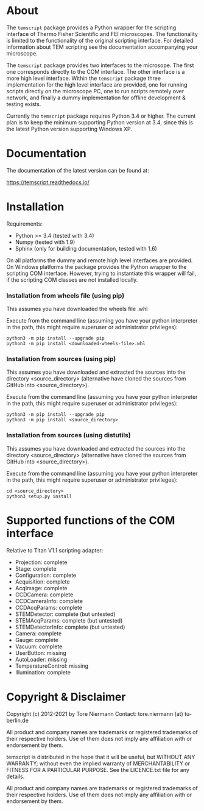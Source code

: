 # About

The ``temscript`` package provides a Python wrapper for the scripting
interface of Thermo Fisher Scientific and FEI microscopes. The functionality is
limited to the functionality of the original scripting interface. For detailed information
about TEM scripting see the documentation accompanying your microscope.

The ``temscript`` package provides two interfaces to the microsope. The first one
corresponds directly to the COM interface. The other interface is a more high level interface.
Within the ``temscript`` package three implementation for the high level interface are provided,
one for running scripts directly on the microscope PC, one to run scripts remotely over network, and
finally a dummy implementation for offline development & testing exists.

Currently the ``temscript`` package requires Python 3.4 or higher. The current plan is to keep the minimum
supporting Python version at 3.4, since this is the latest Python version supporting Windows XP.

# Documentation

The documentation of the latest version can be found at:

https://temscript.readthedocs.io/

# Installation

Requirements:
* Python >= 3.4 (tested with 3.4)
* Numpy (tested with 1.9)
* Sphinx (only for building documentation, tested with 1.6)

On all platforms the dummy and remote high level interfaces are provided. 
On Windows platforms the package provides the Python wrapper
to the scripting COM interface. However, trying to instantiate this wrapper
will fail, if the scripting COM classes are not installed locally.

### Installation from wheels file (using pip)

This assumes you have downloaded the wheels file <downloaded-wheels-file>.whl 

Execute from the command line (assuming you have your python interpreter in the path, this might require superuser or 
administrator privileges):
    
    python3 -m pip install --upgrade pip
    python3 -m pip install <downloaded-wheels-file>.whl

### Installation from sources (using pip)

This assumes you have downloaded and extracted the sources into the directory <source_directory> (alternative have
cloned the sources from GitHub into <source_directory>). 

Execute from the command line (assuming you have your python interpreter in the path, this might require superuser or 
administrator privileges):
    
    python3 -m pip install --upgrade pip
    python3 -m pip install <source_directory>

### Installation from sources (using distutils)

This assumes you have downloaded and extracted the sources into the directory <source_directory> (alternative have
cloned the sources from GitHub into <source_directory>). 

Execute from the command line (assuming you have your python interpreter in the path, this might require superuser or 
administrator privileges):
    
    cd <source_directory>
    python3 setup.py install

# Supported functions of the COM interface

Relative to Titan V1.1 scripting adapter:
* Projection: complete
* Stage: complete
* Configuration: complete
* Acquisition: complete
* AcqImage: complete
* CCDCamera: complete
* CCDCameraInfo: complete
* CCDAcqParams: complete
* STEMDetector: complete (but untested)
* STEMAcqParams: complete (but untested)
* STEMDetectorInfo: complete (but untested)
* Camera: complete
* Gauge: complete
* Vacuum: complete
* UserButton: missing
* AutoLoader: missing
* TemperatureControl: missing
* Illumination: complete

# Copyright & Disclaimer

Copyright (c) 2012-2021 by Tore Niermann
Contact: tore.niermann (at) tu-berlin.de

All product and company names are trademarks or registered trademarks 
of their respective holders. Use of them does not imply any affiliation
with or endorsement by them.

temscript is distributed in the hope that it will be useful,
but WITHOUT ANY WARRANTY; without even the implied warranty of
MERCHANTABILITY or FITNESS FOR A PARTICULAR PURPOSE. See the
LICENCE.txt file for any details.

All product and company names are trademarks or registered trademarks of
their respective holders. Use of them does not imply any affiliation 
with or endorsement by them. 
